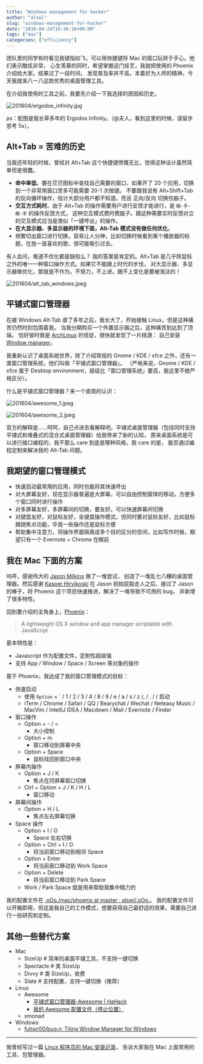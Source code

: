 ```yaml
---
title: "Windows management for hacker"
author: "alswl"
slug: "windows-management-for-hacker"
date: "2016-04-24T16:36:16+08:00"
tags: ["mac"]
categories: ["efficiency"]
---
```


团队里的同学有时看见我键指如飞，可以用快捷键将 Mac 的窗口玩转于手心。他们表示酷炫非常，
心生羡慕的同时，希望掌握这门技艺，我就把使用的 Phoenix 介绍给大家。结果过了一段时间，
发现普及率并不高，本着好为人师的精神，今天我就来八一八这款优秀的桌面管理工具。

在介绍我使用的工具之前，我要先介绍一下我选择的原因和历史。

![201604/ergodox_infinity.jpg](../../static/images/upload_dropbox/201604/ergodox_infinity.jpg)

ps：配图是我长草多年的 Ergodox Infinity。（@夫人，看到这里的时候，请留步思考 5s）。

## Alt+Tab = 苦难的历史

当我还年轻的时候，曾经对 Alt+Tab 这个快捷键愤慨无比，觉得这种设计虽然简单但是很蠢。

<!-- more -->

- **命中率低**。要在茫茫图标中查找自己需要的窗口，如果开了 20 个应用，切换到一个非常用窗口至多可能需要 20-1 次按键。
  不要跟我说有 Alt+Shift+Tab 的反向循环操作，估计大部分用户都不知道。而且 正向/反向 切换伤脑子。
- **交互方式耗时**。由于 Alt+Tab 的操作需要用户进行反馈才能进行，是 `眼-手-眼-手` 的操作反馈方式，
  这种交互模式费时费脑子。跟这种需要实时反馈对立的交互模式应当是类似「一键呼出」的操作。
- **在大显示器、多显示器的环境下面，Alt-Tab 模式没有做任何优化**。
- 频繁切出窗口进行切换，容易让人分神，比如切换时候看到某个播放器的标题，在放一首喜欢的歌，很可能吸引过去。

有人会问，难道不优化都是缺陷么？
我的答案是肯定的。Alt+Tab 是几乎除鼠标之外的唯一一种窗口操作方式。如果它不能跟上时代的步伐，
对大显示器、多显示器做优化，那就是不作为，不努力，不上进。跟不上变化是要被淘汰的！

![201604/alt_tab_windows.jpeg](../../static/images/upload_dropbox/201604/alt_tab_windows.jpeg)

## 平铺式窗口管理器

在被 Windows Alt-Tab 虐了多年之后，我长大了，开始接触 Linux，但是这种痛苦仍然时刻包围着我。
当我分期购买一个外置显示器之后，这种痛苦到达到了顶端。
恰好彼时我是 [ArchLinux](https://www.archlinux.org/) 的信徒，很快就发现了一片桃源：
自己安装 [Window manager](https://wiki.archlinux.org/index.php/window_manager)。

我重新认识了桌面系统世界，除了介绍常规的 Gnome / KDE / xfce 之外，还有一类窗口管理系统，他们叫做「平铺式窗口管理器」。
（严格来说，Gnome / KDE / xfce 属于 Desktop environment，层级比「窗口管理系统」要高，我这里不做严格区分）。

什么是平铺式窗口管理器？来一个直观的认识：

![201604/awesome_1.jpeg](../../static/images/upload_dropbox/201604/awesome_1.jpeg)

![201604/awesome_2.jpeg](../../static/images/upload_dropbox/201604/awesome_2.jpeg)

官方的解释是……呵呵，自己点进去看解释吧。平铺式桌面管理器（包括同时支持平铺式和堆叠式的混合式桌面管理器）给我带来了新的认知，
原来桌面系统是可以进行接口编程的，我不那么 care 到底是哪种风格，我 care 的是，
能否通过编程定制来解决我的 Alt-Tab 问题。

## 我期望的窗口管理模式

- 快速启动最常用的应用，同时也能将其快速呼出
- 对大屏幕友好，现在显示器普遍是大屏幕，可以自由控制窗体的移动，方便多个窗口同时进行操作
- 对多屏幕友好，多屏幕间的切换，要友好。可以快速屏幕间切换
- 对键盘友好，对鼠标友好，全键盘操作模式，但同时要对鼠标友好，比如鼠标跟随焦点功能，毕竟一些操作还是鼠标方便
- 帮助集中注意力，将操作界面隔离成多个目的区分的空间，比如写作时候，期望只有一个 Evernote + Chrome 在眼前

## 我在 Mac 下面的方案

呜呼，感谢伟大的 [Jason Milkins](https://github.com/jasonm23/) 做了一堆尝试，
创造了一堆乱七八糟的桌面管理器。然后感谢 [Kasper Hirvikoski](https://github.com/kasper)
在 Jason 拍拍屁股走人之后，接过了 Jason 的棒子，将 Phoenix 这个项目快速推进，解决了一堆导致不可用的 bug，
并新增了很多特性。

回到要介绍的主角身上，[Phoenix](https://github.com/kasper/phoenix)：

> A lightweight OS X window and app manager scriptable with JavaScript

基本特性是：

- Javascript 作为配置文件，定制性超级强
- 支持 App / Window / Space / Screen 等对象的操作

基于 Phoenix，我达成了我的窗口管理模式的目标：

- 快速启动
  - 使用 `Option` + \` / 1 / 2 / 3 / 4 / 8 / 9 / e / a / s / z /, / . / / 启动
  - iTerm / Chrome / Safari / QQ / Bearychat / Wechat / Neteasy Music / MacVim / IntelliJ IDEA / Macdown / Mail / Evernote / Finder
- 窗口操作
  - Option + - / =
    - 大小控制
  - Option + m
    - 窗口移动到屏幕中央
  - Option + Space
    - 鼠标找回到窗口中央
- 屏幕内操作
  - Option + J / K
    - 焦点在同屏幕窗口切换
  - Ctrl + Option + J / K / H / L
    - 窗口移动
- 屏幕间操作
  - Option + H / L
    - 焦点左右屏幕切换
- Space 操作
  - Option + I / O
    - Space 左右切换
  - Option + Ctrl + I / O
    - 将当前窗口移动到相邻 Space
  - Option + Enter
    - 将当前窗口移动到 Work Space
  - Option + Delete
    - 将当前窗口移动到 Park Space
  - Work / Park Space 就是用来帮助我集中精力的

我的配置文件在 [.oOo./mac/phoenix at master · alswl/.oOo.](https://github.com/alswl/.oOo./tree/master/mac/phoenix)。
我的配置文件可以开箱即用，但这是我自己的工作模式，想要获得自己最舒适的效果，需要自己进行一些研究和定制。

## 其他一些替代方案

- Mac
  - SizeUp # 简单的桌面平铺工具，不支持一键切换
  - Spectacle # 类 SizeUp
  - Divvy # 类 SizeUp，收费
  - Slate # 支持配置，支持一键切换（推荐）
- Linux
  - Awesome
    - [平铺式窗口管理器-Awesome | HaHack](http://hahack.com/tools/awesome/)
    - [我的 Awesome 配置文件（停止位置）](https://github.com/alswl/awesome)
  - xmonad
- Windows
  - [fuhsjr00/bug.n: Tiling Window Manager for Windows](https://github.com/fuhsjr00/bug.n)

---

我曾经写过一篇 [Linux 程序员的 Mac 安装记录](http://blog.alswl.com/2013/12/mac/)，
告诉大家我在 Mac 上面常用的工具、包管理器。
